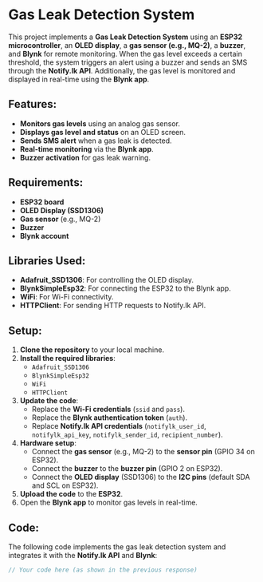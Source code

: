 # **Gas Leak Detection System**

This project implements a **Gas Leak Detection System** using an **ESP32 microcontroller**, an **OLED display**, a **gas sensor (e.g., MQ-2)**, a **buzzer**, and **Blynk** for remote monitoring. When the gas level exceeds a certain threshold, the system triggers an alert using a buzzer and sends an SMS through the **Notify.lk API**. Additionally, the gas level is monitored and displayed in real-time using the **Blynk app**.

## **Features:**
- **Monitors gas levels** using an analog gas sensor.
- **Displays gas level and status** on an OLED screen.
- **Sends SMS alert** when a gas leak is detected.
- **Real-time monitoring** via the **Blynk app**.
- **Buzzer activation** for gas leak warning.

## **Requirements:**
- **ESP32 board**
- **OLED Display (SSD1306)**
- **Gas sensor** (e.g., MQ-2)
- **Buzzer**
- **Blynk account**

## **Libraries Used:**
- **Adafruit_SSD1306**: For controlling the OLED display.
- **BlynkSimpleEsp32**: For connecting the ESP32 to the Blynk app.
- **WiFi**: For Wi-Fi connectivity.
- **HTTPClient**: For sending HTTP requests to Notify.lk API.

## **Setup:**
1. **Clone the repository** to your local machine.
2. **Install the required libraries**:
   - `Adafruit_SSD1306`
   - `BlynkSimpleEsp32`
   - `WiFi`
   - `HTTPClient`
3. **Update the code**:
   - Replace the **Wi-Fi credentials** (`ssid` and `pass`).
   - Replace the **Blynk authentication token** (`auth`).
   - Replace **Notify.lk API credentials** (`notifylk_user_id`, `notifylk_api_key`, `notifylk_sender_id`, `recipient_number`).
4. **Hardware setup**:
   - Connect the **gas sensor** (e.g., MQ-2) to the **sensor pin** (GPIO 34 on ESP32).
   - Connect the **buzzer** to the **buzzer pin** (GPIO 2 on ESP32).
   - Connect the **OLED display** (SSD1306) to the **I2C pins** (default SDA and SCL on ESP32).
5. **Upload the code** to the **ESP32**.
6. Open the **Blynk app** to monitor gas levels in real-time.

## **Code:**

The following code implements the gas leak detection system and integrates it with the **Notify.lk API** and **Blynk**:

```cpp
// Your code here (as shown in the previous response)
